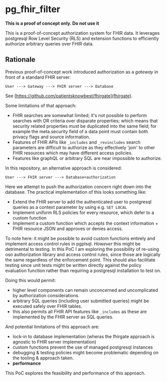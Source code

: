 # pg_fhir_filter

**This is a proof of concept only. Do not use it**

This is a proof-of-concept authorization system for FHIR data. It leverages postgresql Row Level Security (RLS) and extension functions to efficiently authorize arbitrary queries over FHIR data.

## Rationale

Previous proof-of-concept work introduced authorization as a _gateway_ in front of a standard FHIR server: 
```
User ---> Gateway ---> FHIR server ---> Database
```

See [https://github.com/patientsknowbest/fhirgate](fhirgate).

Some limitations of that approach:
- FHIR searches are somewhat limited; it's not possible to perform searches with OR criteria over disparate properties; which means that security related properties must be duplicated into the same field; for example the meta.security field of a data point must contain both privacy flags and source information.
- Features of FHIR APIs like `_includes` and `_revincludes` search parameters are difficult to authorize as they effectively 'join' to other FHIR resources which may have different access policies.
- Features like graphQL or arbitrary SQL are near impossible to authorize.

In this repository, an alternative approach is considered:
```
User ---> FHIR server ---> Database+authorization
```
Here we attempt to push the authorization concern right down into the database.
The practical implementation of this looks something like: 

- Extend the FHIR server to add the authenticated user to postgresql queries as a context parameter by using e.g. `SET LOCAL`
- Implement uniform RLS policies for every resource, which defer to a custom function
- Implement a custom function which accepts the context information + FHIR resource JSON and approves or denies access.

To note here: it might be possible to avoid custom functions entirely and implement access control rules in pgplsql. _However_ this might be detrimental to testing. In this PoC I am exploring the possibility of re-using oso authorization library and access control rules, since those are logically the same regardless of the enforcement point. This should also facilitate testing since unit tests might be written directly against the policy evaluation function rather than requiring a postgresql installation to test on.

Doing this would permit: 
- higher level components can remain unconcerned and uncomplicated by authorization considerations.
- arbitrary SQL queries (including user submitted queries) might be executed safely over FHIR tables.
- this also permits all FHIR API features like `_includes` as these are implemented by the FHIR server as SQL queries.

And potential limitations of this approach are:
- lock-in to database implementation (wheras the fhirgate approach is agnostic to FHIR server implementation)
- custom functions prevent the use of managed postgresql instances
- debugging & testing policies might become problematic depending on the tooling & approach taken.
- **performance** 

This PoC explores the feasibility and performance of this approach.









